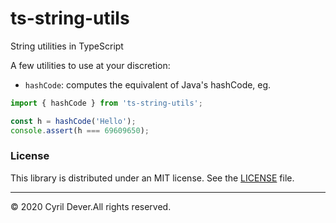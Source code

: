 # ts-string-utils
String utilities in TypeScript

A few utilities to use at your discretion:
* `hashCode`: computes the equivalent of Java's hashCode, eg.
```js
import { hashCode } from 'ts-string-utils';

const h = hashCode('Hello');
console.assert(h === 69609650);
```


### License

This library is distributed under an MIT license.
See the [LICENSE](LICENSE) file.


<hr />
&copy; 2020 Cyril Dever.All rights reserved.